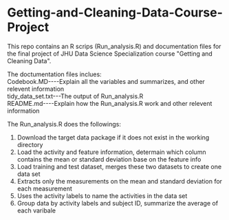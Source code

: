 # Getting-and-Cleaning-Data-Course-Project
This repo contains an R scrips (Run_analysis.R) and documentation files for the final project of JHU Data Science Specialization course "Getting and Cleaning Data".

The doctumentation files inclues:                                                                                                         
Codebook.MD----Explain all the variables and summarizes, and other relevent information                                                   
tidy_data_set.txt---The output of Run_analysis.R                                                                                           
README.md----Explain how the Run_analysis.R work and other relevent information

The Run_analysis.R does the followings:
1. Download the target data package if it does not exist in the working directory
2. Load the activity and feature information, determain which column contains the mean or standard deviation base on the feature info
3. Load training and test dataset, merges these two datasets to create one data set
4. Extracts only the measurements on the mean and standard deviation for each measurement
5. Uses the activity labels to name the activities in the data set
6. Group data by activity labels and subject ID, summarize the average of each varibale

